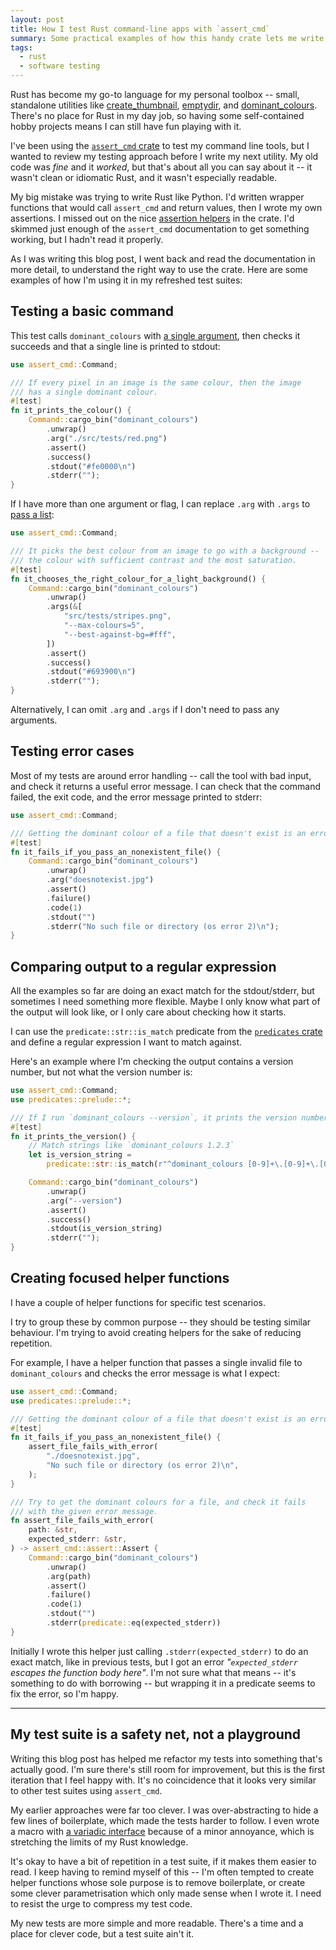 ```yaml
---
layout: post
title: How I test Rust command-line apps with `assert_cmd`
summary: Some practical examples of how this handy crate lets me write clear, readable tests.
tags:
  - rust
  - software testing
---
```

Rust has become my go-to language for my personal toolbox -- small, standalone utilities like [create_thumbnail], [emptydir], and [dominant_colours].
There's no place for Rust in my day job, so having some self-contained hobby projects means I can still have fun playing with it.

I've been using the [`assert_cmd` crate][assert_cmd] to test my command line tools, but I wanted to review my testing approach before I write my next utility.
My old code was *fine* and it *worked*, but that's about all you can say about it -- it wasn't clean or idiomatic Rust, and it wasn't especially readable.

My big mistake was trying to write Rust like Python.
I'd written wrapper functions that would call `assert_cmd` and return values, then I wrote my own assertions.
I missed out on the nice [assertion helpers] in the crate.
I'd skimmed just enough of the `assert_cmd` documentation to get something working, but I hadn't read it properly.

As I was writing this blog post, I went back and read the documentation in more detail, to understand the right way to use the crate.
Here are some examples of how I'm using it in my refreshed test suites:

[create_thumbnail]: /2024/create-thumbnail/
[emptydir]: /2024/emptydir/
[dominant_colours]: ~/2021/dominant-colours/
[assert_cmd]: https://crates.io/crates/assert_cmd
[assertion helpers]: https://docs.rs/assert_cmd/latest/assert_cmd/assert/struct.Assert.html

## Testing a basic command

This test calls `dominant_colours` with [a single argument][arg], then checks it succeeds and that a single line is printed to stdout:

```rust
use assert_cmd::Command;

/// If every pixel in an image is the same colour, then the image
/// has a single dominant colour.
#[test]
fn it_prints_the_colour() {
    Command::cargo_bin("dominant_colours")
        .unwrap()
        .arg("./src/tests/red.png")
        .assert()
        .success()
        .stdout("#fe0000\n")
        .stderr("");
}
```

[arg]: https://docs.rs/assert_cmd/latest/assert_cmd/cmd/struct.Command.html#method.arg

If I have more than one argument or flag, I can replace `.arg` with `.args` to [pass a list][args]:

```rust
use assert_cmd::Command;

/// It picks the best colour from an image to go with a background --
/// the colour with sufficient contrast and the most saturation.
#[test]
fn it_chooses_the_right_colour_for_a_light_background() {
    Command::cargo_bin("dominant_colours")
        .unwrap()
        .args(&[
            "src/tests/stripes.png",
            "--max-colours=5",
            "--best-against-bg=#fff",
        ])
        .assert()
        .success()
        .stdout("#693900\n")
        .stderr("");
}
```

[args]: https://docs.rs/assert_cmd/latest/assert_cmd/cmd/struct.Command.html#method.args

Alternatively, I can omit `.arg` and `.args` if I don't need to pass any arguments.

## Testing error cases

Most of my tests are around error handling -- call the tool with bad input, and check it returns a useful error message.
I can check that the command failed, the exit code, and the error message printed to stderr:

```rust
use assert_cmd::Command;

/// Getting the dominant colour of a file that doesn't exist is an error.
#[test]
fn it_fails_if_you_pass_an_nonexistent_file() {
    Command::cargo_bin("dominant_colours")
        .unwrap()
        .arg("doesnotexist.jpg")
        .assert()
        .failure()
        .code(1)
        .stdout("")
        .stderr("No such file or directory (os error 2)\n");
}
```

## Comparing output to a regular expression

All the examples so far are doing an exact match for the stdout/stderr, but sometimes I need something more flexible.
Maybe I only know what part of the output will look like, or I only care about checking how it starts.

I can use the `predicate::str::is_match` predicate from the [`predicates` crate][predicates] and define a regular expression I want to match against.

Here's an example where I'm checking the output contains a version number, but not what the version number is:

```rust
use assert_cmd::Command;
use predicates::prelude::*;

/// If I run `dominant_colours --version`, it prints the version number.
#[test]
fn it_prints_the_version() {
    // Match strings like `dominant_colours 1.2.3`
    let is_version_string =
        predicate::str::is_match(r"^dominant_colours [0-9]+\.[0-9]+\.[0-9]+\n$").unwrap();

    Command::cargo_bin("dominant_colours")
        .unwrap()
        .arg("--version")
        .assert()
        .success()
        .stdout(is_version_string)
        .stderr("");
}
```

[predicates]: https://crates.io/crates/predicates

## Creating focused helper functions

I have a couple of helper functions for specific test scenarios.

I try to group these by common purpose -- they should be testing similar behaviour.
I'm trying to avoid creating helpers for the sake of reducing repetition.

For example, I have a helper function that passes a single invalid file to `dominant_colours` and checks the error message is what I expect:

```rust
use assert_cmd::Command;
use predicates::prelude::*;

/// Getting the dominant colour of a file that doesn't exist is an error.
#[test]
fn it_fails_if_you_pass_an_nonexistent_file() {
    assert_file_fails_with_error(
        "./doesnotexist.jpg",
        "No such file or directory (os error 2)\n",
    );
}

/// Try to get the dominant colours for a file, and check it fails
/// with the given error message.
fn assert_file_fails_with_error(
    path: &str,
    expected_stderr: &str,
) -> assert_cmd::assert::Assert {
    Command::cargo_bin("dominant_colours")
        .unwrap()
        .arg(path)
        .assert()
        .failure()
        .code(1)
        .stdout("")
        .stderr(predicate::eq(expected_stderr))
}
```

Initially I wrote this helper just calling `.stderr(expected_stderr)` to do an exact match, like in previous tests, but I got an error *"`expected_stderr` escapes the function body here"*.
I'm not sure what that means -- it's something to do with borrowing -- but wrapping it in a predicate seems to fix the error, so I'm happy.

---

## My test suite is a safety net, not a playground

Writing this blog post has helped me refactor my tests into something that's actually good.
I'm sure there's still room for improvement, but this is the first iteration that I feel happy with.
It's no coincidence that it looks very similar to other test suites using `assert_cmd`.

My earlier approaches were far too clever.
I was over-abstracting to hide a few lines of boilerplate, which made the tests harder to follow.
I even wrote a macro with [a variadic interface] because of a minor annoyance, which is stretching the limits of my Rust knowledge.

It's okay to have a bit of repetition in a test suite, if it makes them easier to read.
I keep having to remind myself of this -- I'm often tempted to create helper functions whose sole purpose is to remove boilerplate, or create some clever parametrisation which only made sense when I wrote it.
I need to resist the urge to compress my test code.

My new tests are more simple and more readable.
There's a time and a place for clever code, but a test suite ain't it.

[a variadic interface]: https://doc.rust-lang.org/rust-by-example/macros/variadics.html
